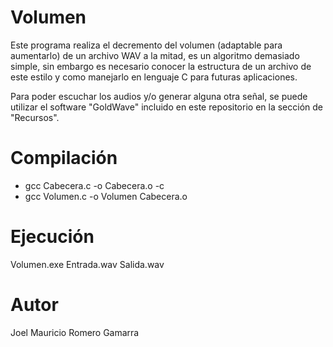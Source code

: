 # Volumen

Este programa realiza el decremento del volumen (adaptable para aumentarlo) de un archivo WAV a la mitad, es un algoritmo demasiado simple, sin embargo es necesario conocer la estructura de un archivo de este estilo y como manejarlo en lenguaje C para futuras aplicaciones.

Para poder escuchar los audios y/o generar alguna otra señal, se puede utilizar el software "GoldWave" incluido en este repositorio en la sección de "Recursos".

# Compilación

- gcc Cabecera.c -o Cabecera.o -c
- gcc Volumen.c -o Volumen Cabecera.o

# Ejecución

Volumen.exe Entrada.wav Salida.wav

# Autor

Joel Mauricio Romero Gamarra
